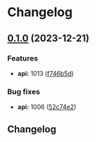# Changelog

## [0.1.0](https://github.com/tiborsimko/release-please-test/compare/v0.0.1...v0.1.0) (2023-12-21)


### Features

* **api:** 1013 ([f746b5d](https://github.com/tiborsimko/release-please-test/commit/f746b5dce75b0245df6154c7a510c472f1dd6669))


### Bug fixes

* **api:** 1006 ([52c74e2](https://github.com/tiborsimko/release-please-test/commit/52c74e27a3c4ebeb40b0c8fa88d6b219a5dd1bf9))

## Changelog
